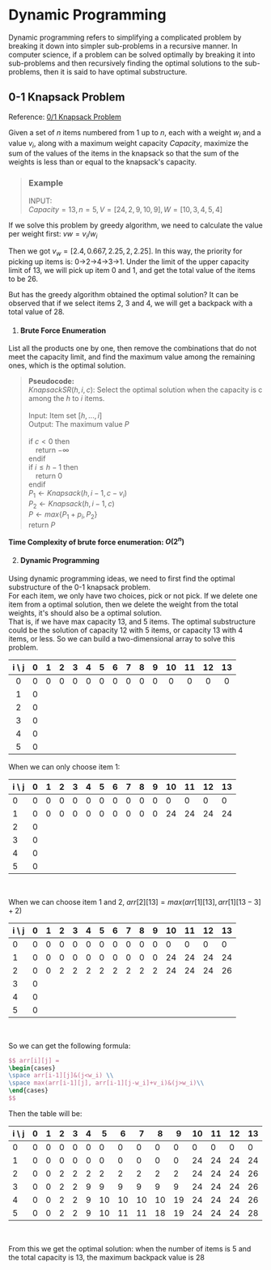 # Dynamic Programming
Dynamic programming refers to simplifying a complicated problem by breaking it down into simpler sub-problems in a recursive manner. In computer science, if a problem can be solved optimally by breaking it into sub-problems and then recursively finding the optimal solutions to the sub-problems, then it is said to have optimal substructure.

## 0-1 Knapsack Problem
Reference: [0/1 Knapsack Problem](https://www.geeksforgeeks.org/0-1-knapsack-problem-dp-10/)

Given a set of $n$ items numbered from $1$ up to $n$, each with a weight $w_i$ and a value $v_i$, along with a maximum weight capacity $Capacity$, maximize the sum of the values of the items in the knapsack so that the sum of the weights is less than or equal to the knapsack's capacity.

> ### Example<br>
> INPUT:<br> 
> $Capacity = 13, n = 5, V = [24,2,9,10,9], W = [10,3,4,5,4]$

If we solve this problem by greedy algorithm, we need to calculate the value per weight first: $vw = v_i / w_i$

Then we got $v_w = [2.4,0.667,2.25,2,2.25]$.
In this way, the priority for picking up items is: 0->2->4->3->1. Under the limit of the upper capacity limit of 13, we will pick up item 0 and 1, and get the total value of the items to be 26.

But has the greedy algorithm obtained the optimal solution? It can be observed that if we select items 2, 3 and 4, we will get a backpack with a total value of 28.

1. #### Brute Force Enumeration
List all the products one by one, then remove the combinations that do not meet the capacity limit, and find the maximum value among the remaining ones, which is the optimal solution.

> **Pseudocode:**<br>
> $KnapsackSR(h,i,c)$: Select the optimal solution when the capacity is c among the $h$ to $i$ items.<br> <br>
> Input: Item set $[{h, ..., i}]$<br>
> Output: The maximum value $P$<br><br>
> if $c < 0$ then<br>
> &emsp;return $-\infty$<br>
> endif<br>
> if $i \le h - 1$ then<br>
> &emsp;return 0<br>
> endif<br>
> $P_1 \gets Knapsack(h, i-1, c-v_i)$<br>
> $P_2 \gets Knapsack(h, i-1, c)$<br>
> $P \gets max\{P_1 + p_i, P_2\}$<br>
> return $P$

**Time Complexity of brute force enumeration: $O(2^n)$**

2. #### Dynamic Programming
Using dynamic programming ideas, we need to first find the optimal substructure of the 0-1 knapsack problem.<br>
For each item, we only have two choices, pick or not pick. If we delete one item from a optimal solution, then we delete the weight from the total weights, it's should also be a optimal solution.<br>
That is, if we have max capacity 13, and 5 items. The optimal substructure could be the solution of capacity 12 with 5 items, or capacity 13 with 4 items, or less.
So we can build a two-dimensional array to solve this problem.

| i \ j | 0 | 1 | 2 | 3 | 4 | 5 | 6 | 7 | 8 | 9 | 10 | 11 | 12 | 13 |
|:-----:|:---:|:---:|:---:|:---:|:---:|:---:|:---:|:---:|:---:|:---:|:---:|:---:|:---:|:---:|
| 0     | 0 | 0 | 0 | 0 | 0 | 0 | 0 | 0 | 0 | 0 | 0  | 0  | 0  | 0  |
| 1     | 0 |   |   |   |   |   |   |   |   |   |    |    |    |    |
| 2     | 0 |   |   |   |   |   |   |   |   |   |    |    |    |    |
| 3     | 0 |   |   |   |   |   |   |   |   |   |    |    |    |    |
| 4     | 0 |   |   |   |   |   |   |   |   |   |    |    |    |    |
| 5     | 0 |   |   |   |   |   |   |   |   |   |    |    |    |    |



When we can only choose item 1:
<table>
    <thead>
        <tr>
            <th>i \ j</th>
            <th>0</th>
            <th>1</th>
            <th>2</th>
            <th>3</th>
            <th>4</th>
            <th>5</th>
            <th>6</th>
            <th>7</th>
            <th>8</th>
            <th>9</th>
            <th>10</th>
            <th>11</th>
            <th>12</th>
            <th>13</th>
        </tr>
    </thead>
    <tbody>
        <tr>
            <td>0</td>
            <td>0</td>
            <td>0</td>
            <td>0</td>
            <td>0</td>
            <td>0</td>
            <td>0</td>
            <td>0</td>
            <td>0</td>
            <td>0</td>
            <td>0</td>
            <td>0</td>
            <td>0</td>
            <td>0</td>
            <td>0</td>
        </tr>
        <tr>
            <td>1</td>
            <td>0</td>
            <td>0</td>
            <td>0</td>
            <td>0</td>
            <td>0</td>
            <td>0</td>
            <td>0</td>
            <td>0</td>
            <td>0</td>
            <td>0</td>
            <td>24</td>
            <td>24</td>
            <td>24</td>
            <td>24</td>
        </tr>
        <tr>
            <td>2</td>
            <td>0</td>
            <td></td>
            <td></td>
            <td></td>
            <td></td>
            <td></td>
            <td></td>
            <td></td>
            <td></td>
            <td></td>
            <td></td>
            <td></td>
            <td></td>
            <td></td>
        </tr>
        <tr>
            <td>3</td>
            <td>0</td>
            <td></td>
            <td></td>
            <td></td>
            <td></td>
            <td></td>
            <td></td>
            <td></td>
            <td></td>
            <td></td>
            <td></td>
            <td></td>
            <td></td>
            <td></td>
        </tr>
        <tr>
            <td>4</td>
            <td>0</td>
            <td></td>
            <td></td>
            <td></td>
            <td></td>
            <td></td>
            <td></td>
            <td></td>
            <td></td>
            <td></td>
            <td></td>
            <td></td>
            <td></td>
            <td></td>
        </tr>
        <tr>
            <td>5</td>
            <td>0</td>
            <td></td>
            <td></td>
            <td></td>
            <td></td>
            <td></td>
            <td></td>
            <td></td>
            <td></td>
            <td></td>
            <td></td>
            <td></td>
            <td></td>
            <td></td>
        </tr>
    </tbody>
</table><br>

When we can choose item 1 and 2, $arr[2][13] = max(arr[1][13], arr[1][13-3]+2)$

<table>
    <thead>
        <tr>
            <th>i \ j</th>
            <th>0</th>
            <th>1</th>
            <th>2</th>
            <th>3</th>
            <th>4</th>
            <th>5</th>
            <th>6</th>
            <th>7</th>
            <th>8</th>
            <th>9</th>
            <th>10</th>
            <th>11</th>
            <th>12</th>
            <th>13</th>
        </tr>
    </thead>
    <tbody>
        <tr>
            <td>0</td>
            <td>0</td>
            <td>0</td>
            <td>0</td>
            <td>0</td>
            <td>0</td>
            <td>0</td>
            <td>0</td>
            <td>0</td>
            <td>0</td>
            <td>0</td>
            <td>0</td>
            <td>0</td>
            <td>0</td>
            <td>0</td>
        </tr>
        <tr>
            <td>1</td>
            <td>0</td>
            <td>0</td>
            <td>0</td>
            <td>0</td>
            <td>0</td>
            <td>0</td>
            <td>0</td>
            <td>0</td>
            <td>0</td>
            <td>0</td>
            <td>24</td>
            <td>24</td>
            <td>24</td>
            <td>24</td>
        </tr>
        <tr>
            <td>2</td>
            <td>0</td>
            <td>0</td>
            <td>2</td>
            <td>2</td>
            <td>2</td>
            <td>2</td>
            <td>2</td>
            <td>2</td>
            <td>2</td>
            <td>2</td>
            <td>24</td>
            <td>24</td>
            <td>24</td>
            <td>26</td>
        </tr>
        <tr>
            <td>3</td>
            <td>0</td>
            <td></td>
            <td></td>
            <td></td>
            <td></td>
            <td></td>
            <td></td>
            <td></td>
            <td></td>
            <td></td>
            <td></td>
            <td></td>
            <td></td>
            <td></td>
        </tr>
        <tr>
            <td>4</td>
            <td>0</td>
            <td></td>
            <td></td>
            <td></td>
            <td></td>
            <td></td>
            <td></td>
            <td></td>
            <td></td>
            <td></td>
            <td></td>
            <td></td>
            <td></td>
            <td></td>
        </tr>
        <tr>
            <td>5</td>
            <td>0</td>
            <td></td>
            <td></td>
            <td></td>
            <td></td>
            <td></td>
            <td></td>
            <td></td>
            <td></td>
            <td></td>
            <td></td>
            <td></td>
            <td></td>
            <td></td>
        </tr>
    </tbody>
</table><br>

So we can get the following formula:

```latex
$$ arr[i][j] =
\begin{cases}
\space arr[i-1][j]&(j<w_i) \\
\space max(arr[i-1][j], arr[i-1][j-w_i]+v_i)&(j>w_i)\\
\end{cases}
$$
```

Then the table will be:
<table>
    <thead>
        <tr>
            <th>i \ j</th>
            <th>0</th>
            <th>1</th>
            <th>2</th>
            <th>3</th>
            <th>4</th>
            <th>5</th>
            <th>6</th>
            <th>7</th>
            <th>8</th>
            <th>9</th>
            <th>10</th>
            <th>11</th>
            <th>12</th>
            <th>13</th>
        </tr>
    </thead>
    <tbody>
        <tr>
            <td>0</td>
            <td>0</td>
            <td>0</td>
            <td>0</td>
            <td>0</td>
            <td>0</td>
            <td>0</td>
            <td>0</td>
            <td>0</td>
            <td>0</td>
            <td>0</td>
            <td>0</td>
            <td>0</td>
            <td>0</td>
            <td>0</td>
        </tr>
        <tr>
            <td>1</td>
            <td>0</td>
            <td>0</td>
            <td>0</td>
            <td>0</td>
            <td>0</td>
            <td>0</td>
            <td>0</td>
            <td>0</td>
            <td>0</td>
            <td>0</td>
            <td>24</td>
            <td>24</td>
            <td>24</td>
            <td>24</td>
        </tr>
        <tr>
            <td>2</td>
            <td>0</td>
            <td>0</td>
            <td>2</td>
            <td>2</td>
            <td>2</td>
            <td>2</td>
            <td>2</td>
            <td>2</td>
            <td>2</td>
            <td>2</td>
            <td>24</td>
            <td>24</td>
            <td>24</td>
            <td>26</td>
        </tr>
        <tr>
            <td>3</td>
            <td>0</td>
            <td>0</td>
            <td>2</td>
            <td>2</td>
            <td>9</td>
            <td>9</td>
            <td>9</td>
            <td>9</td>
            <td>9</td>
            <td>9</td>
            <td>24</td>
            <td>24</td>
            <td>24</td>
            <td>26</td>
        </tr>
        <tr>
            <td>4</td>
            <td>0</td>
            <td>0</td>
            <td>2</td>
            <td>2</td>
            <td>9</td>
            <td>10</td>
            <td>10</td>
            <td>10</td>
            <td>10</td>
            <td>19</td>
            <td>24</td>
            <td>24</td>
            <td>24</td>
            <td>26</td>
        </tr>
        <tr>
            <td>5</td>
            <td>0</td>
            <td>0</td>
            <td>2</td>
            <td>2</td>
            <td>9</td>
            <td>10</td>
            <td>11</td>
            <td>11</td>
            <td>18</td>
            <td>19</td>
            <td>24</td>
            <td>24</td>
            <td>24</td>
            <td>28</td>
        </tr>    
    </tbody>
</table><br>

From this we get the optimal solution: when the number of items is 5 and the total capacity is 13, the maximum backpack value is 28